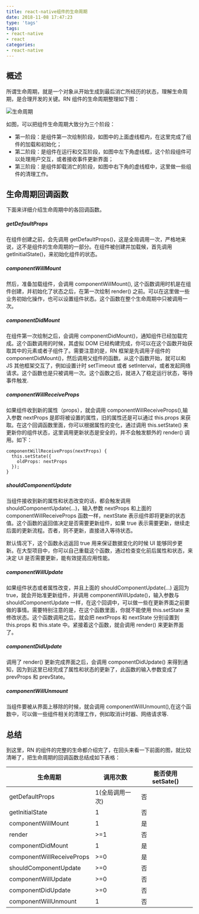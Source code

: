 ```yaml
---
title: react-native组件的生命周期
date: 2018-11-08 17:47:23
type: 'tags'
tags:                 
- react-native
- react
categories:
- react-native
---
```


## 概述
所谓生命周期，就是一个对象从开始生成到最后消亡所经历的状态，理解生命周期，是合理开发的关键。RN 组件的生命周期整理如下图：

![生命周期](https://img.race604.com/3-3-component-lifecycle.jpg)

如图，可以把组件生命周期大致分为三个阶段：

* 第一阶段：是组件第一次绘制阶段，如图中的上面虚线框内，在这里完成了组件的加载和初始化；
* 第二阶段：是组件在运行和交互阶段，如图中左下角虚线框，这个阶段组件可以处理用户交互，或者接收事件更新界面；
* 第三阶段：是组件卸载消亡的阶段，如图中右下角的虚线框中，这里做一些组件的清理工作。

## 生命周期回调函数

下面来详细介绍生命周期中的各回调函数。

##### *getDefaultProps*
在组件创建之前，会先调用 getDefaultProps()，这是全局调用一次，严格地来说，这不是组件的生命周期的一部分。在组件被创建并加载候，首先调用 getInitialState()，来初始化组件的状态。

##### *componentWillMount*
然后，准备加载组件，会调用 componentWillMount(), 这个函数调用时机是在组件创建，并初始化了状态之后，在第一次绘制 render() 之前。可以在这里做一些业务初始化操作，也可以设置组件状态。这个函数在整个生命周期中只被调用一次。

##### *componentDidMount*
在组件第一次绘制之后，会调用 componentDidMount()，通知组件已经加载完成。这个函数调用的时候，其虚拟 DOM 已经构建完成，你可以在这个函数开始获取其中的元素或者子组件了。需要注意的是，RN 框架是先调用子组件的 componentDidMount()，然后调用父组件的函数。从这个函数开始，就可以和 JS 其他框架交互了，例如设置计时 setTimeout 或者 setInterval，或者发起网络请求。这个函数也是只被调用一次。这个函数之后，就进入了稳定运行状态，等待事件触发.

##### *componentWillReceiveProps*
如果组件收到新的属性（props），就会调用 componentWillReceiveProps(),输入参数 nextProps 是即将被设置的属性，旧的属性还是可以通过 this.props 来获取。在这个回调函数里面，你可以根据属性的变化，通过调用 this.setState() 来更新你的组件状态，这里调用更新状态是安全的，并不会触发额外的 render() 调用。如下：
```
componentWillReceiveProps(nextProps) {  
  this.setState({
    oldProps: nextProps
  });
}
```

##### *shouldComponentUpdate*
当组件接收到新的属性和状态改变的话，都会触发调用 shouldComponentUpdate(…)，输入参数 nextProps 和上面的 componentWillReceiveProps 函数一样，nextState 表示组件即将更新的状态值。这个函数的返回值决定是否需要更新组件，如果 true 表示需要更新，继续走后面的更新流程。否者，则不更新，直接进入等待状态。

默认情况下，这个函数永远返回 true 用来保证数据变化的时候 UI 能够同步更新。在大型项目中，你可以自己重载这个函数，通过检查变化前后属性和状态，来决定 UI 是否需要更新，能有效提高应用性能。

##### *componentWillUpdate*
如果组件状态或者属性改变，并且上面的 shouldComponentUpdate(…) 返回为 true，就会开始准更新组件，并调用 componentWillUpdate()，输入参数与 shouldComponentUpdate 一样，在这个回调中，可以做一些在更新界面之前要做的事情。需要特别注意的是，在这个函数里面，你就不能使用 this.setState 来修改状态。这个函数调用之后，就会把 nextProps 和 nextState 分别设置到 this.props 和 this.state 中。紧接着这个函数，就会调用 render() 来更新界面了。

##### *componentDidUpdate*
调用了 render() 更新完成界面之后，会调用 componentDidUpdate() 来得到通知，因为到这里已经完成了属性和状态的更新了，此函数的输入参数变成了 prevProps 和 prevState。

##### *componentWillUnmount*
当组件要被从界面上移除的时候，就会调用 componentWillUnmount(),在这个函数中，可以做一些组件相关的清理工作，例如取消计时器、网络请求等.

## 总结
到这里，RN 的组件的完整的生命都介绍完了，在回头来看一下前面的图，就比较清晰了，把生命周期的回调函数总结成如下表格：

|生命周期|	调用次数	|能否使用 setSate()|
|-------|-----|-----|
|getDefaultProps|	1(全局调用一次)	|否|
|getInitialState	|1	|否|
|componentWillMount|	1	|是|
|render	|>=1|	否|
|componentDidMount	|1	|是|
|componentWillReceiveProps|	>=0	|是|
|shouldComponentUpdate|	>=0	|否|
|componentWillUpdate	|>=0	|否|
|componentDidUpdate	|>=0|	否|
|componentWillUnmount|	1| 否|